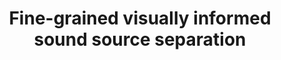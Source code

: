 ---
title: Fine-grained visually informed sound source separation
description: In this project, we consider the problem of sound source separation in video data. We aim to leverage fine-grained visual information to separate different sounds in a video.
contactname: Almut Sophia Koepke
contactlink: /people/almut-sophia-koepke
---